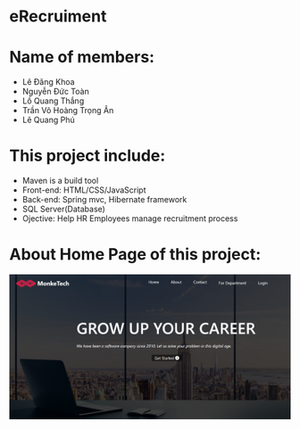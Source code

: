 # eRecruiment
# Name of members:
* Lê Đăng Khoa
* Nguyễn Đức Toàn
* Lồ Quang Thắng
* Trần Võ Hoàng Trọng Ân
* Lê Quang Phú
# This project include:
* Maven is a build tool
* Front-end: HTML/CSS/JavaScript
* Back-end: Spring mvc, Hibernate framework 
* SQL Server(Database)
* Ojective: Help HR Employees manage recruitment process 
# About Home Page of this project:
![alt](homepage.png)

